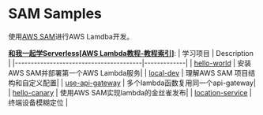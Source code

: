 # SAM Samples

使用[AWS SAM](https://aws.amazon.com/cn/serverless/sam/)进行AWS Lamdba开发。

**[和我一起学Serverless[AWS Lambda教程-教程索引]](https://juejin.cn/post/7267475679825412159)**:
| 学习项目                                | Description |
|----------------------------------------|-------------|
| [hello-world](./hello-world) | 安装AWS SAM并部署第一个AWS Lambda服务|
| [local-dev](./local-dev) | 理解AWS SAM 项目结构和自定义配置|
| [use-api-gateway](./use-api-gateway) | 多个lambda函数复用同一个api-gateway|
| [hello-canary](./hello-canary) | 使用AWS SAM实现lambda的金丝雀发布|
| [location-service](./location-service) | 终端设备模糊定位    |